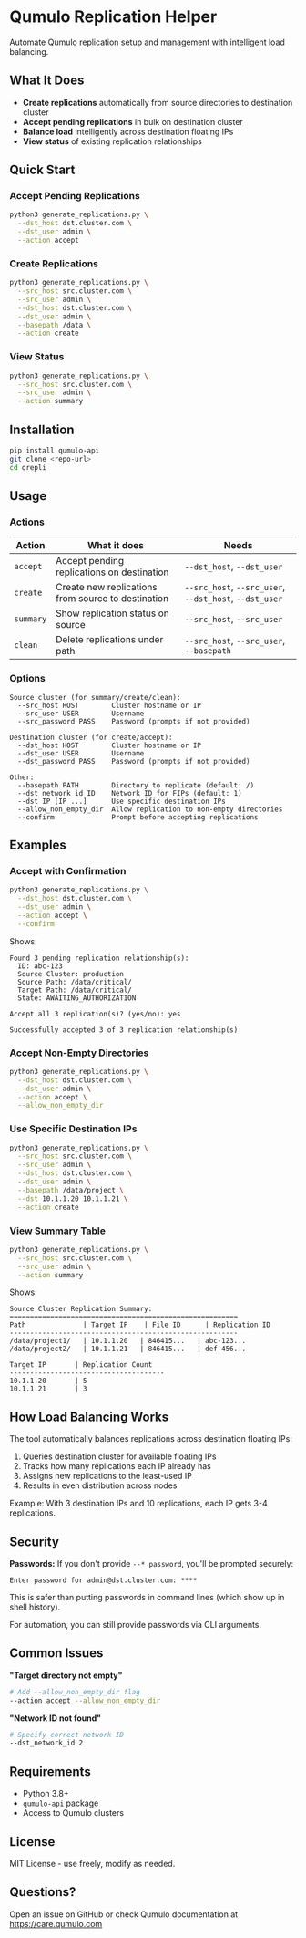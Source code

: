 # Qumulo Replication Helper

Automate Qumulo replication setup and management with intelligent load balancing.

## What It Does

- **Create replications** automatically from source directories to destination cluster
- **Accept pending replications** in bulk on destination cluster
- **Balance load** intelligently across destination floating IPs
- **View status** of existing replication relationships

## Quick Start

### Accept Pending Replications

```bash
python3 generate_replications.py \
  --dst_host dst.cluster.com \
  --dst_user admin \
  --action accept
```

### Create Replications

```bash
python3 generate_replications.py \
  --src_host src.cluster.com \
  --src_user admin \
  --dst_host dst.cluster.com \
  --dst_user admin \
  --basepath /data \
  --action create
```

### View Status

```bash
python3 generate_replications.py \
  --src_host src.cluster.com \
  --src_user admin \
  --action summary
```

## Installation

```bash
pip install qumulo-api
git clone <repo-url>
cd qrepli
```

## Usage

### Actions

| Action | What it does | Needs |
|--------|-------------|-------|
| `accept` | Accept pending replications on destination | `--dst_host`, `--dst_user` |
| `create` | Create new replications from source to destination | `--src_host`, `--src_user`, `--dst_host`, `--dst_user` |
| `summary` | Show replication status on source | `--src_host`, `--src_user` |
| `clean` | Delete replications under path | `--src_host`, `--src_user`, `--basepath` |

### Options

```
Source cluster (for summary/create/clean):
  --src_host HOST        Cluster hostname or IP
  --src_user USER        Username
  --src_password PASS    Password (prompts if not provided)

Destination cluster (for create/accept):
  --dst_host HOST        Cluster hostname or IP
  --dst_user USER        Username
  --dst_password PASS    Password (prompts if not provided)

Other:
  --basepath PATH        Directory to replicate (default: /)
  --dst_network_id ID    Network ID for FIPs (default: 1)
  --dst IP [IP ...]      Use specific destination IPs
  --allow_non_empty_dir  Allow replication to non-empty directories
  --confirm              Prompt before accepting replications
```

## Examples

### Accept with Confirmation

```bash
python3 generate_replications.py \
  --dst_host dst.cluster.com \
  --dst_user admin \
  --action accept \
  --confirm
```

Shows:
```
Found 3 pending replication relationship(s):
  ID: abc-123
  Source Cluster: production
  Source Path: /data/critical/
  Target Path: /data/critical/
  State: AWAITING_AUTHORIZATION

Accept all 3 replication(s)? (yes/no): yes

Successfully accepted 3 of 3 replication relationship(s)
```

### Accept Non-Empty Directories

```bash
python3 generate_replications.py \
  --dst_host dst.cluster.com \
  --dst_user admin \
  --action accept \
  --allow_non_empty_dir
```

### Use Specific Destination IPs

```bash
python3 generate_replications.py \
  --src_host src.cluster.com \
  --src_user admin \
  --dst_host dst.cluster.com \
  --dst_user admin \
  --basepath /data/project \
  --dst 10.1.1.20 10.1.1.21 \
  --action create
```

### View Summary Table

```bash
python3 generate_replications.py \
  --src_host src.cluster.com \
  --src_user admin \
  --action summary
```

Shows:
```
Source Cluster Replication Summary:
========================================================
Path              | Target IP    | File ID      | Replication ID
--------------------------------------------------------
/data/project1/   | 10.1.1.20   | 846415...   | abc-123...
/data/project2/   | 10.1.1.21   | 846415...   | def-456...

Target IP       | Replication Count
--------------------------------------
10.1.1.20       | 5
10.1.1.21       | 3
```

## How Load Balancing Works

The tool automatically balances replications across destination floating IPs:

1. Queries destination cluster for available floating IPs
2. Tracks how many replications each IP already has
3. Assigns new replications to the least-used IP
4. Results in even distribution across nodes

Example: With 3 destination IPs and 10 replications, each IP gets 3-4 replications.

## Security

**Passwords:** If you don't provide `--*_password`, you'll be prompted securely:
```
Enter password for admin@dst.cluster.com: ****
```

This is safer than putting passwords in command lines (which show up in shell history).

For automation, you can still provide passwords via CLI arguments.

## Common Issues

**"Target directory not empty"**
```bash
# Add --allow_non_empty_dir flag
--action accept --allow_non_empty_dir
```

**"Network ID not found"**
```bash
# Specify correct network ID
--dst_network_id 2
```

## Requirements

- Python 3.8+
- `qumulo-api` package
- Access to Qumulo clusters

## License

MIT License - use freely, modify as needed.

## Questions?

Open an issue on GitHub or check Qumulo documentation at https://care.qumulo.com
